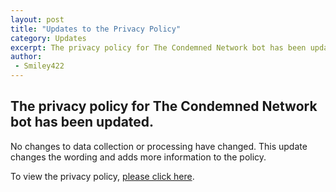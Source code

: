 ```yaml
---
layout: post
title: "Updates to the Privacy Policy"
category: Updates
excerpt: The privacy policy for The Condemned Network bot has been updated.
author:
 - Smiley422
---
```


## The privacy policy for The Condemned Network bot has been updated.
No changes to data collection or processing have changed. This update changes the wording and adds more information to the policy.

To view the privacy policy, [please click here](https://smiley.js.org/bot/condemned/privacy).
